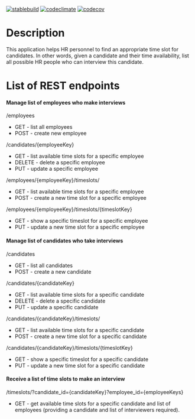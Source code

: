 [![stablebuild](https://travis-ci.org/stashkov/interviews.svg?branch=master)](https://travis-ci.org/stashkov/interviews)
[![codeclimate](https://codeclimate.com/github/stashkov/interviews/badges/gpa.svg)](https://codeclimate.com/github/stashkov/interviews/issues)
[![codecov](https://codecov.io/gh/stashkov/interviews/branch/master/graph/badge.svg)](https://codecov.io/gh/stashkov/interviews)

# Description
This application helps HR personnel to find
an appropriate time slot for candidates.
In other words, given a candidate and their time availability,
list all possible HR people who can interview this candidate.


# List of REST endpoints
#### Manage list of employees who make interviews
/employees
- GET - list all employees
- POST - create new employee

/candidates/{employeeKey}
- GET - list available time slots for a specific employee
- DELETE - delete a specific employee
- PUT - update a specific employee

/employees/{employeeKey}/timeslots/
- GET - list available time slots for a specific employee
- POST - create a new time slot for a specific employee

/employees/{employeeKey}/timeslots/{timeslotKey}
- GET - show a specific timeslot for a specific employee
- PUT - update a new time slot for a specific employee


#### Manage list of candidates who take interviews
/candidates
- GET - list all candidates
- POST - create a new candidate


/candidates/{candidateKey}
- GET - list available time slots for a specific candidate
- DELETE - delete a specific candidate
- PUT - update a specific candidate

/candidates/{candidateKey}/timeslots/
- GET - list available time slots for a specific candidate
- POST - create a new time slot for a specific candidate

/candidates/{candidateKey}/timeslots/{timeslotKey}
- GET - show a specific timeslot for a specific candidate
- PUT - update a new time slot for a specific candidate



#### Receive a list of time slots to make an interview
/timeslots/?candidate_id={candidateKey}?employee_id={employeeKeys}
- GET - get available time slots for a specific candidate and list of employees
(providing a candidate and list of interviewers required).